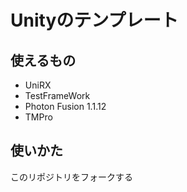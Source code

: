# Unityのテンプレート

## 使えるもの

- UniRX
- TestFrameWork
- Photon Fusion 1.1.12
- TMPro

## 使いかた
このリポジトリをフォークする